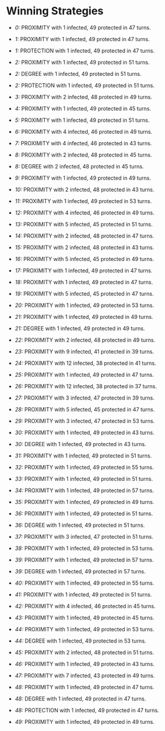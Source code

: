 # Winning Strategies

* _0:_ PROXIMITY with 1 infected, 49 protected in 47 turns.


* _1:_ PROXIMITY with 1 infected, 49 protected in 47 turns.


* _1:_ PROTECTION with 1 infected, 49 protected in 47 turns.


* _2:_ PROXIMITY with 1 infected, 49 protected in 51 turns.


* _2:_ DEGREE with 1 infected, 49 protected in 51 turns.


* _2:_ PROTECTION with 1 infected, 49 protected in 51 turns.


* _3:_ PROXIMITY with 2 infected, 48 protected in 49 turns.


* _4:_ PROXIMITY with 1 infected, 49 protected in 45 turns.


* _5:_ PROXIMITY with 1 infected, 49 protected in 51 turns.


* _6:_ PROXIMITY with 4 infected, 46 protected in 49 turns.


* _7:_ PROXIMITY with 4 infected, 46 protected in 43 turns.


* _8:_ PROXIMITY with 2 infected, 48 protected in 45 turns.


* _8:_ DEGREE with 2 infected, 48 protected in 45 turns.


* _9:_ PROXIMITY with 1 infected, 49 protected in 49 turns.


* _10:_ PROXIMITY with 2 infected, 48 protected in 43 turns.


* _11:_ PROXIMITY with 1 infected, 49 protected in 53 turns.


* _12:_ PROXIMITY with 4 infected, 46 protected in 49 turns.


* _13:_ PROXIMITY with 5 infected, 45 protected in 51 turns.


* _14:_ PROXIMITY with 2 infected, 48 protected in 47 turns.


* _15:_ PROXIMITY with 2 infected, 48 protected in 43 turns.


* _16:_ PROXIMITY with 5 infected, 45 protected in 49 turns.


* _17:_ PROXIMITY with 1 infected, 49 protected in 47 turns.


* _18:_ PROXIMITY with 1 infected, 49 protected in 47 turns.


* _19:_ PROXIMITY with 5 infected, 45 protected in 47 turns.


* _20:_ PROXIMITY with 1 infected, 49 protected in 53 turns.


* _21:_ PROXIMITY with 1 infected, 49 protected in 49 turns.


* _21:_ DEGREE with 1 infected, 49 protected in 49 turns.


* _22:_ PROXIMITY with 2 infected, 48 protected in 49 turns.


* _23:_ PROXIMITY with 9 infected, 41 protected in 39 turns.


* _24:_ PROXIMITY with 12 infected, 38 protected in 41 turns.


* _25:_ PROXIMITY with 1 infected, 49 protected in 47 turns.


* _26:_ PROXIMITY with 12 infected, 38 protected in 37 turns.


* _27:_ PROXIMITY with 3 infected, 47 protected in 39 turns.


* _28:_ PROXIMITY with 5 infected, 45 protected in 47 turns.


* _29:_ PROXIMITY with 3 infected, 47 protected in 53 turns.


* _30:_ PROXIMITY with 1 infected, 49 protected in 43 turns.


* _30:_ DEGREE with 1 infected, 49 protected in 43 turns.


* _31:_ PROXIMITY with 1 infected, 49 protected in 51 turns.


* _32:_ PROXIMITY with 1 infected, 49 protected in 55 turns.


* _33:_ PROXIMITY with 1 infected, 49 protected in 51 turns.


* _34:_ PROXIMITY with 1 infected, 49 protected in 57 turns.


* _35:_ PROXIMITY with 1 infected, 49 protected in 49 turns.


* _36:_ PROXIMITY with 1 infected, 49 protected in 51 turns.


* _36:_ DEGREE with 1 infected, 49 protected in 51 turns.


* _37:_ PROXIMITY with 3 infected, 47 protected in 51 turns.


* _38:_ PROXIMITY with 1 infected, 49 protected in 53 turns.


* _39:_ PROXIMITY with 1 infected, 49 protected in 57 turns.


* _39:_ DEGREE with 1 infected, 49 protected in 57 turns.


* _40:_ PROXIMITY with 1 infected, 49 protected in 55 turns.


* _41:_ PROXIMITY with 1 infected, 49 protected in 51 turns.


* _42:_ PROXIMITY with 4 infected, 46 protected in 45 turns.


* _43:_ PROXIMITY with 1 infected, 49 protected in 45 turns.


* _44:_ PROXIMITY with 1 infected, 49 protected in 53 turns.


* _44:_ DEGREE with 1 infected, 49 protected in 53 turns.


* _45:_ PROXIMITY with 2 infected, 48 protected in 51 turns.


* _46:_ PROXIMITY with 1 infected, 49 protected in 43 turns.


* _47:_ PROXIMITY with 7 infected, 43 protected in 49 turns.


* _48:_ PROXIMITY with 1 infected, 49 protected in 47 turns.


* _48:_ DEGREE with 1 infected, 49 protected in 47 turns.


* _48:_ PROTECTION with 1 infected, 49 protected in 47 turns.


* _49:_ PROXIMITY with 1 infected, 49 protected in 49 turns.


